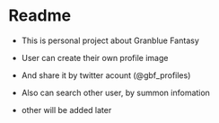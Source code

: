 # Readme

- This is personal project about Granblue Fantasy
- User can create their own profile image
- And share it by twitter acount (@gbf_profiles)
- Also can search other user, by summon infomation

  
- other will be added later  